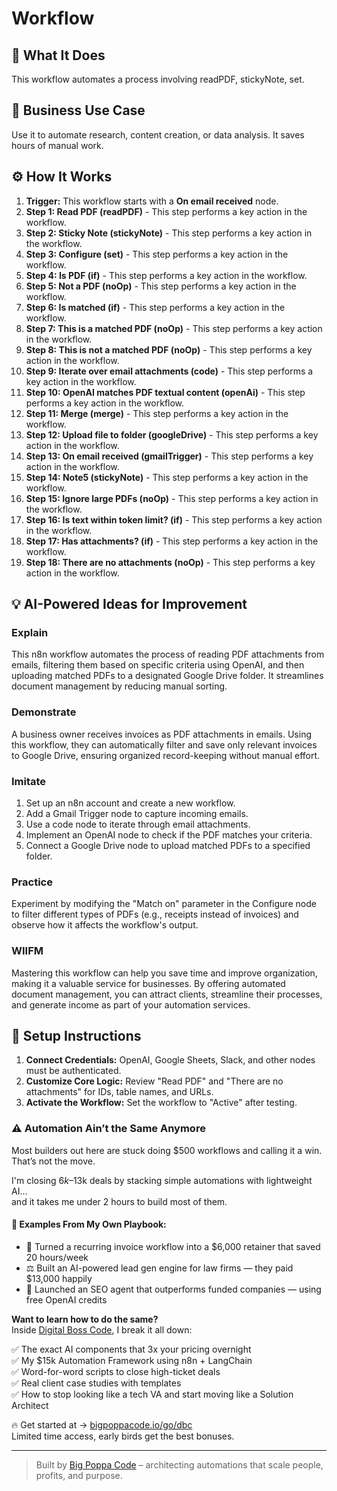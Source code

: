 # Workflow

## 🚀 What It Does
This workflow automates a process involving readPDF, stickyNote, set.

## 💼 Business Use Case
Use it to automate research, content creation, or data analysis. It saves hours of manual work.

## ⚙️ How It Works
1.  **Trigger:** This workflow starts with a **On email received** node.
2. **Step 1: Read PDF (readPDF)** - This step performs a key action in the workflow.
3. **Step 2: Sticky Note (stickyNote)** - This step performs a key action in the workflow.
4. **Step 3: Configure (set)** - This step performs a key action in the workflow.
5. **Step 4: Is PDF (if)** - This step performs a key action in the workflow.
6. **Step 5: Not a PDF (noOp)** - This step performs a key action in the workflow.
7. **Step 6: Is matched (if)** - This step performs a key action in the workflow.
8. **Step 7: This is a matched PDF (noOp)** - This step performs a key action in the workflow.
9. **Step 8: This is not a matched PDF (noOp)** - This step performs a key action in the workflow.
10. **Step 9: Iterate over email attachments (code)** - This step performs a key action in the workflow.
11. **Step 10: OpenAI matches PDF textual content (openAi)** - This step performs a key action in the workflow.
12. **Step 11: Merge (merge)** - This step performs a key action in the workflow.
13. **Step 12: Upload file to folder (googleDrive)** - This step performs a key action in the workflow.
14. **Step 13: On email received (gmailTrigger)** - This step performs a key action in the workflow.
15. **Step 14: Note5 (stickyNote)** - This step performs a key action in the workflow.
16. **Step 15: Ignore large PDFs (noOp)** - This step performs a key action in the workflow.
17. **Step 16: Is text within token limit? (if)** - This step performs a key action in the workflow.
18. **Step 17: Has attachments? (if)** - This step performs a key action in the workflow.
19. **Step 18: There are no attachments (noOp)** - This step performs a key action in the workflow.

## 💡 AI-Powered Ideas for Improvement
### Explain
This n8n workflow automates the process of reading PDF attachments from emails, filtering them based on specific criteria using OpenAI, and then uploading matched PDFs to a designated Google Drive folder. It streamlines document management by reducing manual sorting.

### Demonstrate
A business owner receives invoices as PDF attachments in emails. Using this workflow, they can automatically filter and save only relevant invoices to Google Drive, ensuring organized record-keeping without manual effort.

### Imitate
1. Set up an n8n account and create a new workflow.
2. Add a Gmail Trigger node to capture incoming emails.
3. Use a code node to iterate through email attachments.
4. Implement an OpenAI node to check if the PDF matches your criteria.
5. Connect a Google Drive node to upload matched PDFs to a specified folder.

### Practice
Experiment by modifying the "Match on" parameter in the Configure node to filter different types of PDFs (e.g., receipts instead of invoices) and observe how it affects the workflow's output.

### WIIFM
Mastering this workflow can help you save time and improve organization, making it a valuable service for businesses. By offering automated document management, you can attract clients, streamline their processes, and generate income as part of your automation services.

## 🔧 Setup Instructions
1. **Connect Credentials:** OpenAI, Google Sheets, Slack, and other nodes must be authenticated.
2. **Customize Core Logic:** Review "Read PDF" and "There are no attachments" for IDs, table names, and URLs.
3. **Activate the Workflow:** Set the workflow to "Active" after testing.

### ⚠️ Automation Ain’t the Same Anymore

Most builders out here are stuck doing $500 workflows and calling it a win.  
That’s not the move.  

I'm closing $6k–$13k deals by stacking simple automations with lightweight AI...  
and it takes me under 2 hours to build most of them.

#### 🧠 Examples From My Own Playbook:
- 🔁 Turned a recurring invoice workflow into a $6,000 retainer that saved 20 hours/week  
- ⚖️ Built an AI-powered lead gen engine for law firms — they paid $13,000 happily  
- 🚀 Launched an SEO agent that outperforms funded companies — using free OpenAI credits  

**Want to learn how to do the same?**  
Inside [Digital Boss Code](https://bigpoppacode.io/go/dbc), I break it all down:

✅ The exact AI components that 3x your pricing overnight  
✅ My $15k Automation Framework using n8n + LangChain  
✅ Word-for-word scripts to close high-ticket deals  
✅ Real client case studies with templates  
✅ How to stop looking like a tech VA and start moving like a Solution Architect  

🔥 Get started at → [bigpoppacode.io/go/dbc](https://bigpoppacode.io/go/dbc)  
Limited time access, early birds get the best bonuses.

---
> Built by [Big Poppa Code](https://bigpoppacode.io) – architecting automations that scale people, profits, and purpose.
